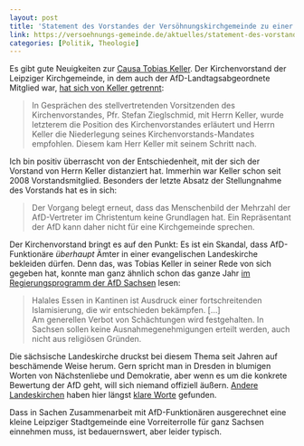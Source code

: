 ```yaml
---
layout: post
title: 'Statement des Vorstandes der Versöhnungskirchgemeinde zu einer Rede seines Mitgliedes Tobias Keller'
link: https://versoehnungs-gemeinde.de/aktuelles/statement-des-vorstandes-der-versoehnungskirchgemeinde-zu-einer-rede-seines-mitgliedes-tobias-keller
categories: [Politik, Theologie]
---
```


Es gibt gute Neuigkeiten zur [Causa Tobias Keller](https://www.moehrenzahn.de/offener-brief-tobias-keller/). Der Kirchenvorstand der Leipziger Kirchgemeinde, in dem auch der AfD-Landtagsabgeordnete  Mitglied war, [hat sich von Keller getrennt](https://versoehnungs-gemeinde.de/aktuelles/statement-des-vorstandes-der-versoehnungskirchgemeinde-zu-einer-rede-seines-mitgliedes-tobias-keller):

> In Gesprächen des stellvertretenden Vorsitzenden des Kirchenvorstandes, Pfr. Stefan Zieglschmid, mit Herrn Keller, wurde letzterem die Position des Kirchenvorstandes erläutert und Herrn Keller die Niederlegung seines Kirchenvorstands-Mandates empfohlen. Diesem kam Herr Keller mit seinem Schritt nach.

Ich bin positiv überrascht von der Entschiedenheit, mit der sich der Vorstand von Herrn Keller distanziert hat. Immerhin war Keller schon seit 2008 Vorstandsmitglied. Besonders der letzte Absatz der Stellungnahme des Vorstands hat es in sich:

> Der Vorgang belegt erneut, dass das Menschenbild der Mehrzahl der AfD-Vertreter im Christentum keine Grundlagen hat. Ein Repräsentant der AfD kann daher nicht für eine Kirchgemeinde sprechen.

Der Kirchenvorstand bringt es auf den Punkt: Es ist ein Skandal, dass AfD-Funktionäre *überhaupt* Ämter in einer evangelischen Landeskirche bekleiden dürfen. Denn das, was Tobias Keller in seiner Rede von sich gegeben hat, konnte man ganz ähnlich schon das ganze Jahr [im Regierungsprogramm der AfD Sachsen](https://www.afdsachsen.de/wahlen-2019/regierungsprogramml2019.html) lesen:

> Halales Essen in Kantinen ist Ausdruck einer fortschreitenden Islamisierung, die wir entschieden bekämpfen. […]  
> Am generellen Verbot von Schächtungen wird festgehalten. In Sachsen sollen keine Ausnahmegenehmigungen erteilt werden, auch nicht aus religiösen Gründen.

Die sächsische Landeskirche druckst bei diesem Thema seit Jahren auf beschämende Weise herum. Gern spricht man in Dresden in blumigen Worten von Nächstenliebe und Demokratie, aber wenn es um die konkrete Bewertung der AfD geht, will sich niemand offiziell äußern. [Andere Landeskirchen](https://www.evangelisch.de/inhalte/139936/11-11-2016/afd-und-kirche-kirchentag-interview-mit-bischof-markus-droege-ekbo) haben hier längst [klare Worte](https://www.faz.net/aktuell/rhein-main/kein-kirchliches-amt-fuer-radikale-afd-mitglieder-15754808.html) gefunden. 

Dass in Sachen Zusammenarbeit mit AfD-Funktionären ausgerechnet eine kleine Leipziger Stadtgemeinde eine Vorreiterrolle für ganz Sachsen einnehmen muss, ist bedauernswert, aber leider typisch.